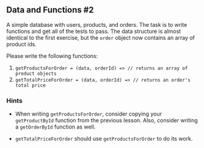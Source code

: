 ## Data and Functions #2 ##

A simple database with users, products, and orders. The task is to write
functions and get all of the tests to pass. The data structure is almost identical
to the first exercise, but the `order` object now contains an array of product
ids.

Please write the following functions:

1. `getProductsForOrder = (data, orderId) => // returns an array of product objects`
1. `getTotalPriceForOrder = (data, orderId) => // returns an order's total price`

### Hints ###

* When writing `getProductsForOrder`, consider copying your `getProductById`
function from the previous lesson. Also, consider writing a `getOrderById` 
function as well.

* `getTotalPriceForOrder` should use `getProductsForOrder` to do its work.